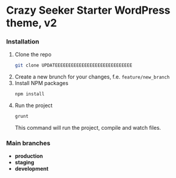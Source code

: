 # Crazy Seeker Starter WordPress theme, v2

### Installation

1. Clone the repo
   ```sh
   git clone UPDATEEEEEEEEEEEEEEEEEEEEEEEEEEEEE
   ```
2. Create a new brunch for your changes, f.e. `feature/new_branch`
3. Install NPM packages
   ```sh
   npm install
   ```
4. Run the project
   ```sh
   grunt
   ```
   This command will run the project, compile and watch files.
   
   
### Main branches

* **production**
* **staging**
* **development**
